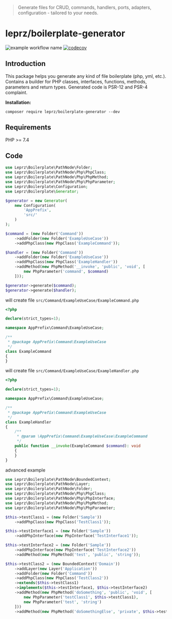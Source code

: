 > Generate files for CRUD, commands, handlers, ports, adapters, configuration - tailored to your needs.

leprz/boilerplate-generator
=========================
![example workflow name](https://github.com/leprz/php-code-generator/workflows/Build/badge.svg)
[![codecov](https://codecov.io/gh/leprz/boilerplate-generator/branch/master/graph/badge.svg)](https://codecov.io/gh/leprz/boilerplate-generator)

Introduction
------------
This package helps you generate any kind of file boilerplate (php, yml, etc.).
Contains a builder for PHP classes, interfaces, functions, methods, parameters and return types.
Generated code is  PSR-12 and PSR-4 complaint.

**Installation:**

```shell
composer require leprz/boilerplate-generator --dev
```

Requirements
------------
PHP >= 7.4

Code
----
```php
use Leprz\Boilerplate\PathNode\Folder;
use Leprz\Boilerplate\PathNode\Php\PhpClass;
use Leprz\Boilerplate\PathNode\Php\PhpMethod;
use Leprz\Boilerplate\PathNode\Php\PhpParameter;
use Leprz\Boilerplate\Configuration;
use Leprz\Boilerplate\Generator;

$generator = new Generator(
    new Configuration(
        'AppPrefix',
        'src/'
    )
);

$command = (new Folder('Command'))
    ->addFolder(new Folder('ExampleUseCase'))
    ->addPhpClass(new PhpClass('ExampleCommand'));

$handler = (new Folder('Command'))
    ->addFolder(new Folder('ExampleUseCase'))
    ->addPhpClass(new PhpClass('ExampleHandler'))
    ->addMethod(new PhpMethod('__invoke', 'public', 'void', [
        new PhpParameter('command', $command)
    ]));

$generator->generate($command);
$generator->generate($handler);
```

will create file `src/Command/ExampleUseCase/ExampleCommand.php`
```php
<?php

declare(strict_types=1);

namespace AppPrefix\Command\ExampleUseCase;

/**
 * @package AppPrefix\Command\ExampleUseCase
 */
class ExampleCommand
{
}
```
will create file `src/Command/ExampleUseCase/ExampleHandler.php`
```php
<?php

declare(strict_types=1);

namespace AppPrefix\Command\ExampleUseCase;

/**
 * @package AppPrefix\Command\ExampleUseCase
 */
class ExampleHandler
{
    /**
     * @param \AppPrefix\Command\ExampleUseCase\ExampleCommand
     */
    public function __invoke(ExampleCommand $command): void
    {
    }
}
```
advanced example
```php
use Leprz\Boilerplate\PathNode\BoundedContext;
use Leprz\Boilerplate\PathNode\Layer;
use Leprz\Boilerplate\PathNode\Folder;
use Leprz\Boilerplate\PathNode\Php\PhpClass;
use Leprz\Boilerplate\PathNode\Php\PhpInterface;
use Leprz\Boilerplate\PathNode\Php\PhpMethod;
use Leprz\Boilerplate\PathNode\Php\PhpParameter;

$this->testClass1 = (new Folder('Sample'))
    ->addPhpClass(new PhpClass('TestClass1'));

$this->testInterface1 = (new Folder('Sample'))
    ->addPhpInterface(new PhpInterface('TestInterface1'));

$this->testInterface2 = (new Folder('Sample'))
    ->addPhpInterface(new PhpInterface('TestInterface2'))
    ->addMethod(new PhpMethod('test', 'public', 'string'));

$this->testClass2 = (new BoundedContext('Domain'))
    ->addLayer(new Layer('Application'))
    ->addFolder(new Folder('Command'))
    ->addPhpClass(new PhpClass('TestClass2'))
    ->extends($this->testClass1)
    ->implements($this->testInterface1, $this->testInterface2)
    ->addMethod(new PhpMethod('doSomething', 'public', 'void', [
        new PhpParameter('testClass1', $this->testClass1),
        new PhpParameter('test', 'string')
    ]))
    ->addMethod(new PhpMethod('doSomethingElse', 'private', $this->testClass1));
```
